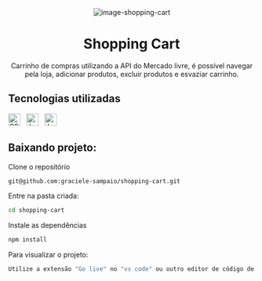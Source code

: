 <div align="center">
  <img alt="image-shopping-cart" src="https://i.imgur.com/TNg0THZ.png"/>
</div>
<h1 align="center">Shopping Cart</h1>

<p align="center">
Carrinho de compras utilizando a API do Mercado livre, é possível navegar pela loja, adicionar produtos, excluir produtos e esvaziar carrinho.
</p>


## Tecnologias utilizadas
[<img src="https://img.shields.io/badge/CSS3-1572B6?style=for-the-badge&logo=css3&logoColor=white" alt="CSS3" title="CSS3" height="25" />](https://developer.mozilla.org/en-US/docs/Web/CSS)
&nbsp;
[<img src="https://img.shields.io/badge/JavaScript-323330?style=for-the-badge&logo=javascript&logoColor=F7DF1E" alt="JavaScript" title="JavaScript" height="25" />](https://developer.mozilla.org/pt-BR/docs/Web/JavaScript)
&nbsp;
[<img src="https://img.shields.io/badge/Jest-C21325?style=for-the-badge&logo=jest&logoColor=white" alt="Jest" title="Jest" height="25" />](https://jestjs.io/docs/getting-started)
&nbsp;
## Baixando projeto:

Clone o repositório 
```bash
git@github.com:graciele-sampaio/shopping-cart.git
```

Entre na pasta criada:
```bash
cd shopping-cart
```

Instale as dependências
```bash
npm install
```

Para visualizar o projeto:
```bash
Utilize a extensão "Go live" no "vs code" ou outro editor de código de sua preferência
```

